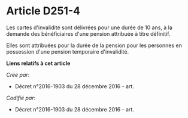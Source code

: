 # Article D251-4

Les cartes d'invalidité sont délivrées pour une durée de 10 ans, à la demande des bénéficiaires d'une pension attribuée à
titre définitif.

Elles sont attribuées pour la durée de la pension pour les personnes en possession d'une pension temporaire d'invalidité.

**Liens relatifs à cet article**

_Créé par_:

  - Décret n°2016-1903 du 28 décembre 2016 - art.

_Codifié par_:

  - Décret n°2016-1903 du 28 décembre 2016 - art.
